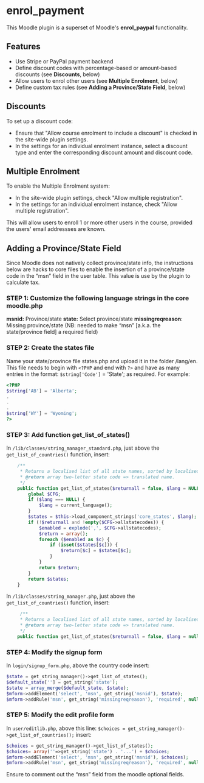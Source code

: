 # enrol_payment
This Moodle plugin is a superset of Moodle's **enrol\_paypal** functionality.

## Features
- Use Stripe or PayPal payment backend
- Define discount codes with percentage-based or amount-based discounts (see **Discounts**, below)
- Allow users to enrol other users (see **Multiple Enrolment**, below)
- Define custom tax rules (see **Adding a Province/State Field**, below)

## Discounts
To set up a discount code:
- Ensure that "Allow course enrolment to include a discount" is checked in the site-wide plugin settings.
- In the settings for an individual enrolment instance, select a discount type and enter the corresponding 
discount amount and discount code.

## Multiple Enrolment
To enable the Multiple Enrolment system:
- In the site-wide plugin settings, check "Allow multiple registration".
- In the settings for an individual enrolment instance, check "Allow multiple registration".

This will allow users to enroll 1 or more other users in the course, provided the users' email addressses 
are known.

## Adding a Province/State Field
Since Moodle does not natively collect province/state info, the instructions
below are hacks to core files to enable the insertion of a province/state code
in the “msn” field in the user table. This value is use by the plugin to
calculate tax.


### STEP 1: Customize the following language strings in the core moodle.php
**msnid:** Province/state
**state:** Select province/state
**missingreqreason**: Missing province/state (NB: needed to make “msn” [a.k.a. the state/province field] a
required field)

### STEP 2: Create the states file
Name your state/province file states.php and upload it in the folder /lang/en.
This file needs to begin with `<?PHP` and end with `?>` and have as many entries in
the format: `$string['Code']` = 'State'; as required. For example:

```PHP
<?PHP
$string['AB'] = 'Alberta';
.
.
.
$string['WY'] = 'Wyoming';
?>
```

### STEP 3: Add function get_list_of_states()
In `/lib/classes/string_manager_standard.php`, just above the `get_list_of_countries()` function, insert:

```PHP
    /**
     * Returns a localised list of all state names, sorted by localised name.
     * @return array two-letter state code => translated name.
     */
    public function get_list_of_states($returnall = false, $lang = NULL) {
        global $CFG;
        if ($lang === NULL) {
            $lang = current_language();
        }
        $states = $this->load_component_strings('core_states', $lang);
        if (!$returnall and !empty($CFG->allstatecodes)) {
            $enabled = explode(',', $CFG->allstatecodes);
            $return = array();
            foreach ($enabled as $c) {
                if (isset($states[$c])) {
                    $return[$c] = $states[$c];
                }
            }
            return $return;
        }
        return $states;
    }
```

In `/lib/classes/string_manager.php`, just above the `get_list_of_countries()` function, insert:
```PHP
     /**
     * Returns a localised list of all state names, sorted by localised name.
     * @return array two-letter state code => translated name.
     */
    public function get_list_of_states($returnall = false, $lang = null);
```

### STEP 4: Modify the signup form
In `login/signup_form.php`, above the country code insert:

```PHP
$state = get_string_manager()->get_list_of_states();
$default_state[''] = get_string('state');
$state = array_merge($default_state, $state);
$mform->addElement('select', 'msn', get_string('msnid'), $state);
$mform->addRule('msn', get_string('missingreqreason'), 'required', null, 'server');
```

### STEP 5: Modify the edit profile form
In `user/editlib.php`, above this line:
`$choices = get_string_manager()->get_list_of_countries();`
insert:

```PHP
$choices = get_string_manager()->get_list_of_states();
$choices= array(''=>get_string('state') . '...') + $choices;
$mform->addElement('select', 'msn', get_string('msnid'), $choices);
$mform->addRule('msn', get_string('missingreqreason'), 'required', null, 'server');
```

Ensure to comment out the “msn” field from the moodle optional fields.
